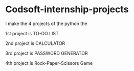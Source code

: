 # Codsoft-internship-projects

I make the 4 projects of the python the

1st project is  TO-DO LIST 

2nd project is  CALCULATOR

3rd project is  PASSWORD GENERATOR

4th project is  Rock-Paper-Scissors Game
